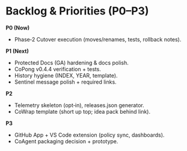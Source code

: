 <!-- status: stub; target: 150+ words -->
<!-- status: stub; target: 150+ words -->
<!-- status: stub; target: 150+ words -->
<!-- status: stub; target: 150+ words -->
<!-- status: stub; target: 150+ words -->
<!-- status: stub; target: 150+ words -->
# Backlog & Priorities (P0–P3)

**P0 (Now)**
- Phase‑2 Cutover execution (moves/renames, tests, rollback notes).

**P1 (Next)**
- Protected Docs (GA) hardening & docs polish.
- CoPong v0.4.4 verification + tests.
- History hygiene (INDEX, YEAR, template).
- Sentinel message polish + required links.

**P2**
- Telemetry skeleton (opt‑in), releases.json generator.
- CoWrap template (short up top; idea pack behind link).

**P3**
- GitHub App + VS Code extension (policy sync, dashboards).
- CoAgent packaging decision + prototype.







